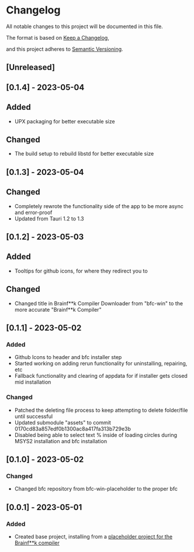 ﻿# Changelog

All notable changes to this project will be documented in this file.

The format is based on [Keep a Changelog](https://keepachangelog.com/en/1.0.0/),

and this project adheres to [Semantic Versioning](https://semver.org/spec/v2.0.0.html).
## [Unreleased]

## [0.1.4] - 2023-05-04

## Added
- UPX packaging for better executable size

## Changed
- The build setup to rebuild libstd for better executable size

## [0.1.3] - 2023-05-04

## Changed
- Completely rewrote the functionality side of the app to be more async and error-proof
- Updated from Tauri 1.2 to 1.3

## [0.1.2] - 2023-05-03

## Added
- Tooltips for github icons, for where they redirect you to

## Changed
- Changed title in Brainf\*\*k Compiler Downloader from "bfc-win" to the more accurate "Brainf\*\*k Compiler"

## [0.1.1] - 2023-05-02

### Added
- Github Icons to header and bfc installer step
- Started working on adding rerun functionality for uninstalling, repairing, etc
- Fallback functionality and clearing of appdata for if installer gets closed mid installation

### Changed
- Patched the deleting file process to keep attempting to delete folder/file until successful
- Updated submodule "assets" to commit 0170cd83a857edf0b1300ac8a417fa313b729e3b
- Disabled being able to select text % inside of loading circles during MSYS2 installation and bfc installation

## [0.1.0] - 2023-05-02

### Changed
- Changed bfc repository from bfc-win-placeholder to the proper bfc

## [0.0.1] - 2023-05-01

### Added
- Created base project, installing from a [placeholder project for the Brainf**k compiler](https://github.com/bfcompiler/bfc-win-placeholder)

